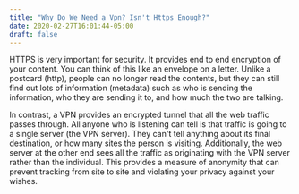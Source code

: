 ```yaml
---
title: "Why Do We Need a Vpn? Isn't Https Enough?"
date: 2020-02-27T16:01:44-05:00
draft: false
---
```


HTTPS is very important for security. It provides end to end encryption of your content. You can think of this like an envelope on a letter. Unlike a postcard (http), people can no longer read the contents, but they can still find out lots of information (metadata) such as who is sending the information, who they are sending it to, and how much the two are talking. 

In contrast, a VPN provides an encrypted tunnel that all the web traffic passes through. All anyone who is listening can tell is that traffic is going to a single server (the VPN server). They can't tell anything about its final destination, or how many sites the person is visiting. Additionally, the web server at the other end sees all the traffic as originating with the VPN server rather than the individual. This provides a measure of anonymity that can prevent tracking from site to site and violating your privacy against your wishes.

